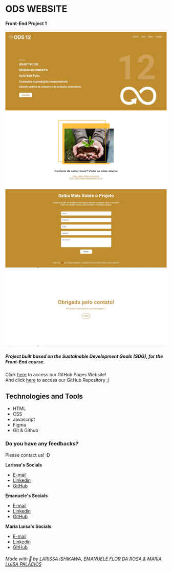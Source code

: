 # ODS WEBSITE
#### Front-End Project 1  


![preview](imagens/preview1.jpg)
![preview](imagens/preview2.jpg)
![preview](imagens/preview3.jpg)
![preview](imagens/preview4.jpg)


##### Project built based on the Sustainable Development Goals (SDG), for the Front-End course.

Click [here](https://larissaiishikawa.github.io/ods-12/)  to access our GitHub Pages Website!  
And click [here](https://github.com/larissaiishikawa/ods-12) to access our GitHub Repository ;)

## Technologies and Tools
- HTML
- CSS
- Javascript
- Figma
- Git & Github

### Do you have any feedbacks?
Please contact us! :D

**Larissa's Socials**
- [E-mail](mailto:l.ishikawacunha@gmail.com)
- [Linkedin](https://www.linkedin.com/in/larissaishikawacunha/)
- [GitHub](https://github.com/larissaiishikawa)  

**Emanuele's Socials**
- [E-mail](mailto:l.ishikawa@cunha)
- [Linkedin](https://www.linkedin.com/in/emanuele-flor-da-rosa-558762270/)
- [GitHub](https://github.com/emanueleflor) 

**Maria Luisa's Socials**
- [E-mail](mailto:marialuisappalacios@gmail.com)
- [Linkedin](https://www.linkedin.com/in/maria-lu%C3%ADsa-pal%C3%A1cios-9858a2247/)
- [GitHub](https://github.com/MisaneDev) 
  

###### Made with 🤍 by [LARISSA ISHIKAWA,](https://github.com/larissaiishikawa) [EMANUELE FLOR DA ROSA &](https://github.com/emanueleflor) [MARIA LUISA PALACIOS](https://github.com/MisaneDev)
